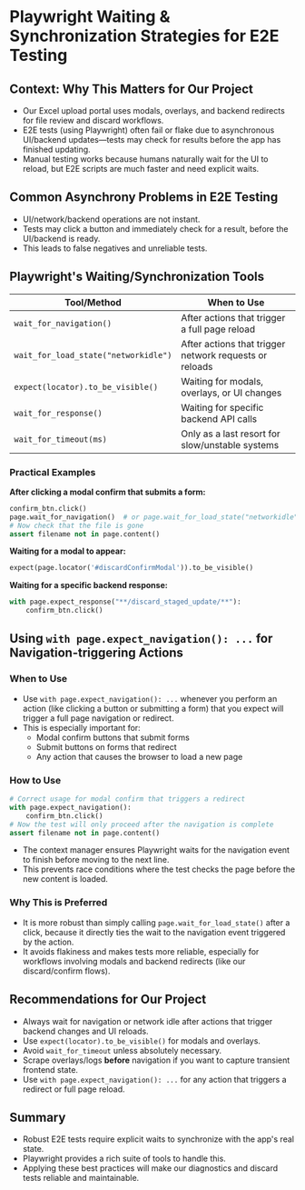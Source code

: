 # Playwright Waiting & Synchronization Strategies for E2E Testing

## **Context: Why This Matters for Our Project**

- Our Excel upload portal uses modals, overlays, and backend redirects for file review and discard workflows.
- E2E tests (using Playwright) often fail or flake due to asynchronous UI/backend updates—tests may check for results before the app has finished updating.
- Manual testing works because humans naturally wait for the UI to reload, but E2E scripts are much faster and need explicit waits.

## **Common Asynchrony Problems in E2E Testing**
- UI/network/backend operations are not instant.
- Tests may click a button and immediately check for a result, before the UI/backend is ready.
- This leads to false negatives and unreliable tests.

## **Playwright's Waiting/Synchronization Tools**

| Tool/Method                          | When to Use                                      |
|---------------------------------------|--------------------------------------------------|
| `wait_for_navigation()`               | After actions that trigger a full page reload     |
| `wait_for_load_state("networkidle")` | After actions that trigger network requests or reloads |
| `expect(locator).to_be_visible()`     | Waiting for modals, overlays, or UI changes      |
| `wait_for_response()`                 | Waiting for specific backend API calls           |
| `wait_for_timeout(ms)`                | Only as a last resort for slow/unstable systems  |

### **Practical Examples**

**After clicking a modal confirm that submits a form:**
```python
confirm_btn.click()
page.wait_for_navigation()  # or page.wait_for_load_state("networkidle")
# Now check that the file is gone
assert filename not in page.content()
```

**Waiting for a modal to appear:**
```python
expect(page.locator('#discardConfirmModal')).to_be_visible()
```

**Waiting for a specific backend response:**
```python
with page.expect_response("**/discard_staged_update/**"):
    confirm_btn.click()
```

## **Using `with page.expect_navigation(): ...` for Navigation-triggering Actions**

### **When to Use**
- Use `with page.expect_navigation(): ...` whenever you perform an action (like clicking a button or submitting a form) that you expect will trigger a full page navigation or redirect.
- This is especially important for:
  - Modal confirm buttons that submit forms
  - Submit buttons on forms that redirect
  - Any action that causes the browser to load a new page

### **How to Use**
```python
# Correct usage for modal confirm that triggers a redirect
with page.expect_navigation():
    confirm_btn.click()
# Now the test will only proceed after the navigation is complete
assert filename not in page.content()
```
- The context manager ensures Playwright waits for the navigation event to finish before moving to the next line.
- This prevents race conditions where the test checks the page before the new content is loaded.

### **Why This is Preferred**
- It is more robust than simply calling `page.wait_for_load_state()` after a click, because it directly ties the wait to the navigation event triggered by the action.
- It avoids flakiness and makes tests more reliable, especially for workflows involving modals and backend redirects (like our discard/confirm flows).

## **Recommendations for Our Project**
- Always wait for navigation or network idle after actions that trigger backend changes and UI reloads.
- Use `expect(locator).to_be_visible()` for modals and overlays.
- Avoid `wait_for_timeout` unless absolutely necessary.
- Scrape overlays/logs **before** navigation if you want to capture transient frontend state.
- Use `with page.expect_navigation(): ...` for any action that triggers a redirect or full page reload.

## **Summary**
- Robust E2E tests require explicit waits to synchronize with the app's real state.
- Playwright provides a rich suite of tools to handle this.
- Applying these best practices will make our diagnostics and discard tests reliable and maintainable. 